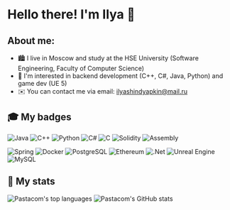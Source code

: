 # Hello there! I'm Ilya 👋
## About me:
- 🏙 I live in Moscow and study at the HSE University (Software Engineering, Faculty of Computer Science)
- 👀 I'm interested in backend development (C++, C#, Java, Python) and game dev (UE 5)
- ✉️ You can contact me via email: ilyashindyapkin@mail.ru

## 🎓 My badges
![Java](https://img.shields.io/badge/java-%23ED8B00.svg?style=for-the-badge&logo=java&logoColor=white)
![C++](https://img.shields.io/badge/c++-%2300599C.svg?style=for-the-badge&logo=c%2B%2B&logoColor=white)
![Python](https://img.shields.io/badge/python-3670A0?style=for-the-badge&logo=python&logoColor=ffdd54)
![C#](https://img.shields.io/badge/c%23-%23239120.svg?style=for-the-badge&logo=c-sharp&logoColor=white)
![C](https://img.shields.io/badge/c-blueviolet?style=for-the-badge&logo=c&logoColor=white)
![Solidity](https://img.shields.io/badge/solidity-white?style=for-the-badge&logo=solidity&logoColor=black)
![Assembly](https://img.shields.io/badge/assembly-critical?style=for-the-badge&logo=gnu&logoColor=white)

![Spring](https://img.shields.io/badge/Spring-6DB33F?style=for-the-badge&logo=spring&logoColor=white)
![Docker](https://img.shields.io/badge/docker-%230db7ed.svg?style=for-the-badge&logo=docker&logoColor=white)
![PostgreSQL](https://img.shields.io/badge/PostgreSQL-316192?style=for-the-badge&logo=postgresql&logoColor=white)
![Ethereum](https://img.shields.io/badge/Ethereum-3C3C3D?style=for-the-badge&logo=Ethereum&logoColor=white)
![.Net](https://img.shields.io/badge/.NET-5C2D91?style=for-the-badge&logo=.net&logoColor=white)
![Unreal Engine](https://img.shields.io/badge/unrealengine-%23313131.svg?style=for-the-badge&logo=unrealengine&logoColor=white)
![MySQL](https://img.shields.io/badge/mysql-%2300f.svg?style=for-the-badge&logo=mysql&logoColor=white)

## 📝 My stats

![Pastacom's top languages](https://github-readme-stats.vercel.app/api/top-langs/?username=Pastacom&theme=blue-green)
![Pastacom's GitHub stats](https://github-readme-stats.vercel.app/api?username=Pastacom&show_icons=true&theme=algolia)
